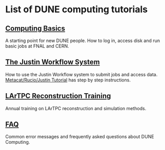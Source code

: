 # List of DUNE computing tutorials


## [Computing Basics](https://dune.github.io/computing-basics/)
A starting point for new DUNE people.  How to log in, access disk and run basic jobs at FNAL and CERN.

## [The Justin Workflow System](https://justin.dune.hep.ac.uk/docs/)
How to use the Justin Workflow system to submit jobs and access data.  [Metacat/Rucio/Justin Tutorial](https://docs.dunescience.org/cgi-bin/sso/RetrieveFile?docid=30145) has step by step instructions.

## [LArTPC Reconstruction Training](https://indico.ph.ed.ac.uk/event/268/)
Annual training on LArTPC reconstruction and simulation methods.

## [FAQ](https://github.com/orgs/DUNE/projects/19/views/1)
Common error messages and frequently asked questions about DUNE Computing. 


